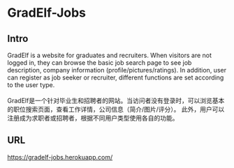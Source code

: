 # GradElf-Jobs
## Intro
GradElf is a website for graduates and recruiters. When visitors are not logged in,
they can browse the basic job search page to see job description, company information (profile/pictures/ratings).
In addition, user can register as job seeker or recruiter, different functions are set according to the user type.<br/><br/>
GradElf是一个针对毕业生和招聘者的网站。当访问者没有登录时，可以浏览基本的职位搜索页面，查看工作详情，公司信息（简介/图片/评分）。
此外，用户可以注册成为求职者或招聘者，根据不同用户类型使用各自的功能。

## URL
https://gradelf-jobs.herokuapp.com/
